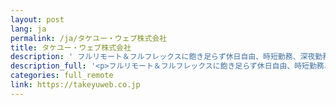 ```yaml
---
layout: post
lang: ja
permalink: /ja/タケユー・ウェブ株式会社
title: タケユー・ウェブ株式会社
description: ' フルリモート＆フルフレックスに飽き足らず休日自由、時短勤務、深夜勤務だって OK。自由に働く環境づくりに全力の Web サービス受託会社。 '
description_full: '<p>フルリモート＆フルフレックスに飽き足らず休日自由、時短勤務、深夜勤務だって OK。自由に働く環境づくりに全力の Web サービス受託会社。</p>'
categories: full_remote
link: https://takeyuweb.co.jp
---
```

